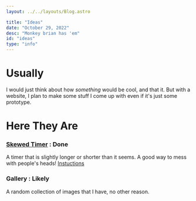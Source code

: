 ```yaml
---
layout: ../../layouts/Blog.astro

title: "Ideas"
date: "October 29, 2022"
desc: "Monkey brian has 'em"
id: "ideas"
type: "info"
---
```


# Usually

I would just think about how *something* would be cool, and that it.
But with a website, I plan to make some stuff I come up with even if it's just some prototype.

# Here They Are

### [Skewed Timer](/timer) : <span class="text-warning">Done</span>
A timer that is slightly longer or shorter than it seems.
A good way to mess with people's heads!
[Instuctions](/projects)

### Gallery : <span class="text-success">Likely</span>
A random collection of images that I have, no other reason.